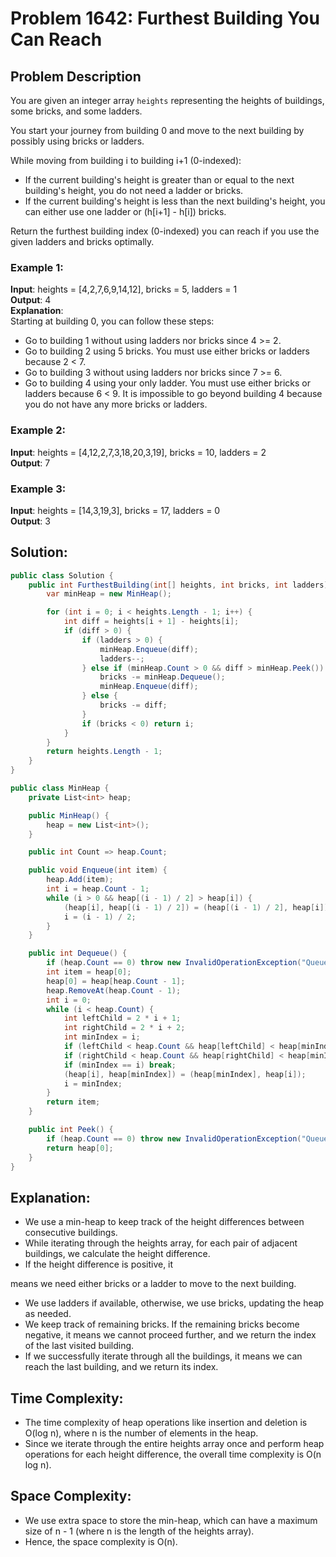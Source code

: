 # Problem 1642: Furthest Building You Can Reach

## Problem Description
You are given an integer array `heights` representing the heights of buildings, some bricks, and some ladders.

You start your journey from building 0 and move to the next building by possibly using bricks or ladders.

While moving from building i to building i+1 (0-indexed):
- If the current building's height is greater than or equal to the next building's height, you do not need a ladder or bricks.
- If the current building's height is less than the next building's height, you can either use one ladder or (h[i+1] - h[i]) bricks.

Return the furthest building index (0-indexed) you can reach if you use the given ladders and bricks optimally.

### Example 1:
**Input**: heights = [4,2,7,6,9,14,12], bricks = 5, ladders = 1  
**Output**: 4  
**Explanation**:  
Starting at building 0, you can follow these steps:
- Go to building 1 without using ladders nor bricks since 4 >= 2.
- Go to building 2 using 5 bricks. You must use either bricks or ladders because 2 < 7.
- Go to building 3 without using ladders nor bricks since 7 >= 6.
- Go to building 4 using your only ladder. You must use either bricks or ladders because 6 < 9.
It is impossible to go beyond building 4 because you do not have any more bricks or ladders.

### Example 2:
**Input**: heights = [4,12,2,7,3,18,20,3,19], bricks = 10, ladders = 2  
**Output**: 7

### Example 3:
**Input**: heights = [14,3,19,3], bricks = 17, ladders = 0  
**Output**: 3

## Solution:

```csharp
public class Solution {
    public int FurthestBuilding(int[] heights, int bricks, int ladders) {
        var minHeap = new MinHeap();

        for (int i = 0; i < heights.Length - 1; i++) {
            int diff = heights[i + 1] - heights[i];
            if (diff > 0) {
                if (ladders > 0) {
                    minHeap.Enqueue(diff);
                    ladders--;
                } else if (minHeap.Count > 0 && diff > minHeap.Peek()) {
                    bricks -= minHeap.Dequeue();
                    minHeap.Enqueue(diff);
                } else {
                    bricks -= diff;
                }
                if (bricks < 0) return i;
            }
        }
        return heights.Length - 1;
    }
}

public class MinHeap {
    private List<int> heap;

    public MinHeap() {
        heap = new List<int>();
    }

    public int Count => heap.Count;

    public void Enqueue(int item) {
        heap.Add(item);
        int i = heap.Count - 1;
        while (i > 0 && heap[(i - 1) / 2] > heap[i]) {
            (heap[i], heap[(i - 1) / 2]) = (heap[(i - 1) / 2], heap[i]);
            i = (i - 1) / 2;
        }
    }

    public int Dequeue() {
        if (heap.Count == 0) throw new InvalidOperationException("Queue empty");
        int item = heap[0];
        heap[0] = heap[heap.Count - 1];
        heap.RemoveAt(heap.Count - 1);
        int i = 0;
        while (i < heap.Count) {
            int leftChild = 2 * i + 1;
            int rightChild = 2 * i + 2;
            int minIndex = i;
            if (leftChild < heap.Count && heap[leftChild] < heap[minIndex]) minIndex = leftChild;
            if (rightChild < heap.Count && heap[rightChild] < heap[minIndex]) minIndex = rightChild;
            if (minIndex == i) break;
            (heap[i], heap[minIndex]) = (heap[minIndex], heap[i]);
            i = minIndex;
        }
        return item;
    }

    public int Peek() {
        if (heap.Count == 0) throw new InvalidOperationException("Queue empty");
        return heap[0];
    }
}
```

## Explanation:
- We use a min-heap to keep track of the height differences between consecutive buildings.
- While iterating through the heights array, for each pair of adjacent buildings, we calculate the height difference.
- If the height difference is positive, it

 means we need either bricks or a ladder to move to the next building.
- We use ladders if available, otherwise, we use bricks, updating the heap as needed.
- We keep track of remaining bricks. If the remaining bricks become negative, it means we cannot proceed further, and we return the index of the last visited building.
- If we successfully iterate through all the buildings, it means we can reach the last building, and we return its index.

## Time Complexity:
- The time complexity of heap operations like insertion and deletion is O(log n), where n is the number of elements in the heap.
- Since we iterate through the entire heights array once and perform heap operations for each height difference, the overall time complexity is O(n log n).

## Space Complexity:
- We use extra space to store the min-heap, which can have a maximum size of n - 1 (where n is the length of the heights array).
- Hence, the space complexity is O(n).
